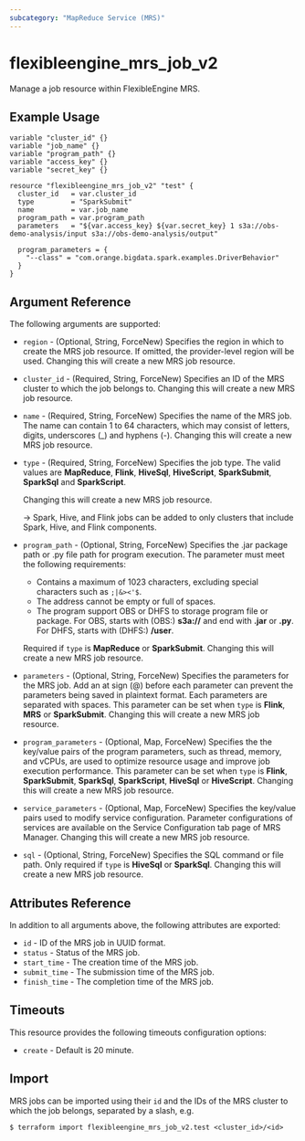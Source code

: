 ```yaml
---
subcategory: "MapReduce Service (MRS)"
---
```


# flexibleengine_mrs_job_v2

Manage a job resource within FlexibleEngine MRS.

## Example Usage

```hcl
variable "cluster_id" {}
variable "job_name" {}
variable "program_path" {}
variable "access_key" {}
variable "secret_key" {}

resource "flexibleengine_mrs_job_v2" "test" {
  cluster_id   = var.cluster_id
  type         = "SparkSubmit"
  name         = var.job_name
  program_path = var.program_path
  parameters   = "${var.access_key} ${var.secret_key} 1 s3a://obs-demo-analysis/input s3a://obs-demo-analysis/output"

  program_parameters = {
    "--class" = "com.orange.bigdata.spark.examples.DriverBehavior"
  }
}
```

## Argument Reference

The following arguments are supported:

* `region` - (Optional, String, ForceNew) Specifies the region in which to create the MRS job resource.
  If omitted, the provider-level region will be used. Changing this will create a new MRS job resource.

* `cluster_id` - (Required, String, ForceNew) Specifies an ID of the MRS cluster to which the job belongs to.
  Changing this will create a new MRS job resource.

* `name` - (Required, String, ForceNew) Specifies the name of the MRS job. The name can contain 1 to 64
  characters, which may consist of letters, digits, underscores (_) and hyphens (-).
  Changing this will create a new MRS job resource.

* `type` - (Required, String, ForceNew) Specifies the job type. The valid values are **MapReduce**,
  **Flink**, **HiveSql**, **HiveScript**, **SparkSubmit**, **SparkSql** and **SparkScript**.

  Changing this will create a new MRS job resource.

  -> Spark, Hive, and Flink jobs can be added to only clusters that include Spark, Hive, and Flink components.

* `program_path` - (Optional, String, ForceNew) Specifies the .jar package path or .py file path for program execution.
  The parameter must meet the following requirements:
  + Contains a maximum of 1023 characters, excluding special characters such as `;|&><'$`.
  + The address cannot be empty or full of spaces.
  + The program support OBS or DHFS to storage program file or package. For OBS, starts with (OBS:) **s3a://** and end
      with **.jar** or **.py**. For DHFS, starts with (DHFS:) **/user**.

  Required if `type` is __MapReduce__ or __SparkSubmit__. Changing this will create a new MRS job resource.

* `parameters` - (Optional, String, ForceNew) Specifies the parameters for the MRS job. Add an at sign (@) before
  each parameter can prevent the parameters being saved in plaintext format. Each parameters are separated with spaces.
  This parameter can be set when `type` is __Flink__, __MRS__ or __SparkSubmit__. Changing this will create a new
  MRS job resource.

* `program_parameters` - (Optional, Map, ForceNew) Specifies the the key/value pairs of the program parameters, such as
  thread, memory, and vCPUs, are used to optimize resource usage and improve job execution performance. This parameter
  can be set when `type` is __Flink__, __SparkSubmit__, __SparkSql__, __SparkScript__, __HiveSql__ or
  __HiveScript__. Changing this will create a new MRS job resource.

* `service_parameters` - (Optional, Map, ForceNew) Specifies the key/value pairs used to modify service configuration.
  Parameter configurations of services are available on the Service Configuration tab page of MRS Manager.
  Changing this will create a new MRS job resource.

* `sql` - (Optional, String, ForceNew) Specifies the SQL command or file path. Only required if `type` is __HiveSql__
  or __SparkSql__. Changing this will create a new MRS job resource.

## Attributes Reference

In addition to all arguments above, the following attributes are exported:

* `id` - ID of the MRS job in UUID format.
* `status` - Status of the MRS job.
* `start_time` - The creation time of the MRS job.
* `submit_time` - The submission time of the MRS job.
* `finish_time` - The completion time of the MRS job.

## Timeouts

This resource provides the following timeouts configuration options:

* `create` - Default is 20 minute.

## Import

MRS jobs can be imported using their `id` and the IDs of the MRS cluster to which the job belongs, separated
by a slash, e.g.

```
$ terraform import flexibleengine_mrs_job_v2.test <cluster_id>/<id>
```
